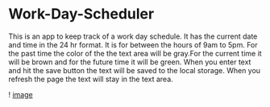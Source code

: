 # Work-Day-Scheduler
This is an app to keep track of a work day schedule. It has the current date and time in the 24 hr format. It is for between the hours of 9am to 5pm. For the past time the color of the the text area will be gray.For the current time it will be brown and for the future time  it will be green. When you enter text and hit the save button  the text will be saved to the local storage. When you refresh the page the text will stay in the text area. 




! [image](https://user-images.githubusercontent.com/121248438/222903468-9694f510-ec38-43db-b3b8-e79f68a3d0ae.png)
